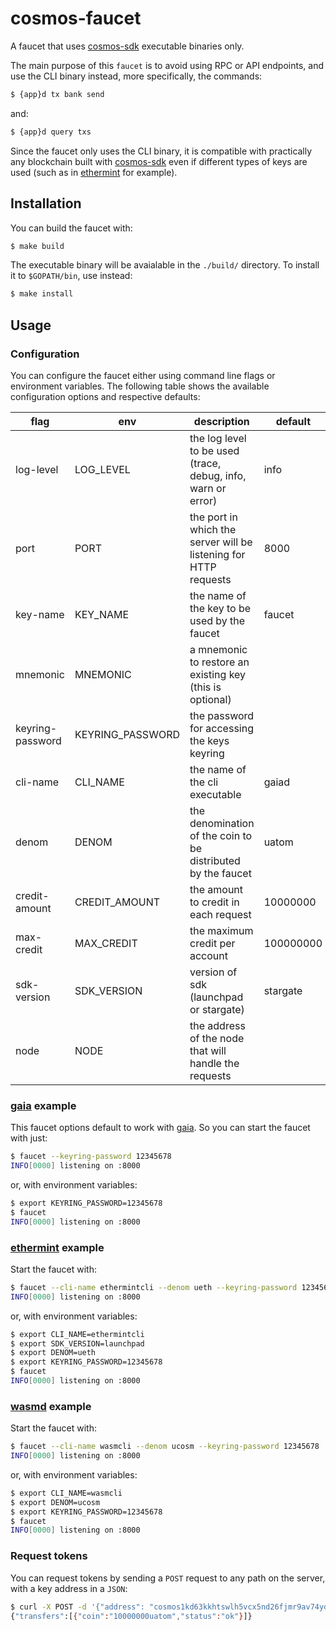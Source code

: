 # cosmos-faucet

A faucet that uses [cosmos-sdk](https://github.com/cosmos/cosmos-sdk) executable binaries only.

The main purpose of this `faucet` is to avoid using RPC or API endpoints, and use the CLI binary instead, more
specifically, the commands:

```bash
$ {app}d tx bank send
```

and:

```bash
$ {app}d query txs
```

Since the faucet only uses the CLI binary, it is compatible with practically any blockchain built with
[cosmos-sdk](https://github.com/cosmos/cosmos-sdk) even if different types of keys are used (such as in
[ethermint](https://github.com/cosmos/ethermint) for example).


## Installation

You can build the faucet with:

```bash
$ make build
```

The executable binary will be avaialable in the `./build/` directory. To install it to `$GOPATH/bin`, use instead:

```bash
$ make install
```

## Usage

### Configuration

You can configure the faucet either using command line flags or environment variables. The following table
shows the available configuration options and respective defaults:

| flag             	| env              	| description                                                      	| default                      	|
|------------------	|------------------	|------------------------------------------------------------------	|------------------------------	|
| log-level        	| LOG_LEVEL        	| the log level to be used (trace, debug, info, warn or error)     	| info                         	|
| port             	| PORT             	| the port in which the server will be listening for HTTP requests 	| 8000                         	|
| key-name         	| KEY_NAME         	| the name of the key to be used by the faucet                     	| faucet                       	|
| mnemonic         	| MNEMONIC         	| a mnemonic to restore an existing key (this is optional)         	|                              	|
| keyring-password 	| KEYRING_PASSWORD 	| the password for accessing the keys keyring                      	|                              	|
| cli-name         	| CLI_NAME         	| the name of the cli executable                                   	| gaiad 	                    |
| denom            	| DENOM            	| the denomination of the coin to be distributed by the faucet     	| uatom                        	|
| credit-amount    	| CREDIT_AMOUNT    	| the amount to credit in each request                             	| 10000000                     	|
| max-credit       	| MAX_CREDIT       	| the maximum credit per account                                   	| 100000000                    	|
| sdk-version      	| SDK_VERSION      	| version of sdk (launchpad or stargate)                            | stargate                    	|
| node            	| NODE            	| the address of the node that will handle the requests             |                    	        |

### [gaia](https://github.com/cosmos/gaia) example

This faucet options default to work with [gaia](https://github.com/cosmos/gaia). So you can start the faucet with just:

```bash
$ faucet --keyring-password 12345678
INFO[0000] listening on :8000
```

or, with environment variables:

```bash
$ export KEYRING_PASSWORD=12345678
$ faucet
INFO[0000] listening on :8000
```

### [ethermint](https://github.com/cosmos/ethermint) example

Start the faucet with:

```bash
$ faucet --cli-name ethermintcli --denom ueth --keyring-password 12345678 --sdk-version launchpad
INFO[0000] listening on :8000
```

or, with environment variables:

```bash
$ export CLI_NAME=ethermintcli
$ export SDK_VERSION=launchpad
$ export DENOM=ueth
$ export KEYRING_PASSWORD=12345678
$ faucet
INFO[0000] listening on :8000
```

### [wasmd](https://github.com/CosmWasm/wasmd) example

Start the faucet with:

```bash
$ faucet --cli-name wasmcli --denom ucosm --keyring-password 12345678
INFO[0000] listening on :8000
```

or, with environment variables:

```bash
$ export CLI_NAME=wasmcli
$ export DENOM=ucosm
$ export KEYRING_PASSWORD=12345678
$ faucet
INFO[0000] listening on :8000
```

### Request tokens

You can request tokens by sending a `POST` request to any path on the server, with a key address in a `JSON`:

```bash
$ curl -X POST -d '{"address": "cosmos1kd63kkhtswlh5vcx5nd26fjmr9av74yd4sf8ve"}' http://localhost:8000
{"transfers":[{"coin":"10000000uatom","status":"ok"}]}
```